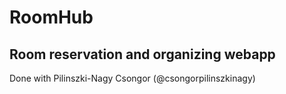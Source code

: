 # RoomHub
## Room reservation and organizing webapp

Done with Pilinszki-Nagy Csongor (@csongorpilinszkinagy)